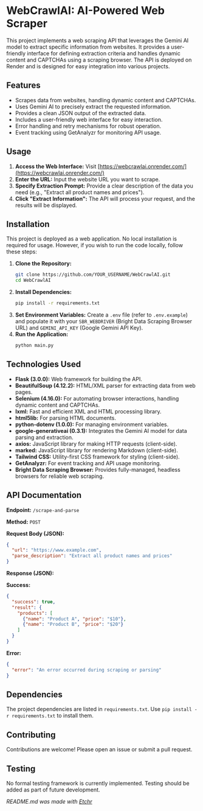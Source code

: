 # WebCrawlAI: AI-Powered Web Scraper

This project implements a web scraping API that leverages the Gemini AI model to extract specific information from websites.  It provides a user-friendly interface for defining extraction criteria and handles dynamic content and CAPTCHAs using a scraping browser.  The API is deployed on Render and is designed for easy integration into various projects.

## Features

*   Scrapes data from websites, handling dynamic content and CAPTCHAs.
*   Uses Gemini AI to precisely extract the requested information.
*   Provides a clean JSON output of the extracted data.
*   Includes a user-friendly web interface for easy interaction.
*   Error handling and retry mechanisms for robust operation.
*   Event tracking using GetAnalyzr for monitoring API usage.

## Usage

1.  **Access the Web Interface:** Visit [https://webcrawlai.onrender.com/](https://webcrawlai.onrender.com/)
2.  **Enter the URL:** Input the website URL you want to scrape.
3.  **Specify Extraction Prompt:** Provide a clear description of the data you need (e.g., "Extract all product names and prices").
4.  **Click "Extract Information":** The API will process your request, and the results will be displayed.

## Installation

This project is deployed as a web application. No local installation is required for usage.  However, if you wish to run the code locally, follow these steps:

1.  **Clone the Repository:**
    ```bash
    git clone https://github.com/YOUR_USERNAME/WebCrawlAI.git
    cd WebCrawlAI
    ```
2.  **Install Dependencies:**
    ```bash
    pip install -r requirements.txt
    ```
3.  **Set Environment Variables:** Create a `.env` file (refer to `.env.example`) and populate it with your `SBR_WEBDRIVER` (Bright Data Scraping Browser URL) and `GEMINI_API_KEY` (Google Gemini API Key).
4.  **Run the Application:**
    ```bash
    python main.py
    ```

## Technologies Used

*   **Flask (3.0.0):** Web framework for building the API.
*   **BeautifulSoup (4.12.2):** HTML/XML parser for extracting data from web pages.
*   **Selenium (4.16.0):** For automating browser interactions, handling dynamic content and CAPTCHAs.
*   **lxml:** Fast and efficient XML and HTML processing library.
*   **html5lib:**  For parsing HTML documents.
*   **python-dotenv (1.0.0):** For managing environment variables.
*   **google-generativeai (0.3.1):**  Integrates the Gemini AI model for data parsing and extraction.
*   **axios:** JavaScript library for making HTTP requests (client-side).
*   **marked:** JavaScript library for rendering Markdown (client-side).
*   **Tailwind CSS:** Utility-first CSS framework for styling (client-side).
*   **GetAnalyzr:** For event tracking and API usage monitoring.
*   **Bright Data Scraping Browser:** Provides fully-managed, headless browsers for reliable web scraping.


## API Documentation

**Endpoint:** `/scrape-and-parse`

**Method:** `POST`

**Request Body (JSON):**

```json
{
  "url": "https://www.example.com",
  "parse_description": "Extract all product names and prices"
}
```

**Response (JSON):**

**Success:**

```json
{
  "success": true,
  "result": {
    "products": [
      {"name": "Product A", "price": "$10"},
      {"name": "Product B", "price": "$20"}
    ]
  }
}
```

**Error:**

```json
{
  "error": "An error occurred during scraping or parsing"
}
```


## Dependencies

The project dependencies are listed in `requirements.txt`.  Use `pip install -r requirements.txt` to install them.

## Contributing

Contributions are welcome! Please open an issue or submit a pull request.

## Testing

No formal testing framework is currently implemented.  Testing should be added as part of future development.


*README.md was made with [Etchr](https://etchr.dev)*